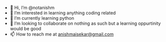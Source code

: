 - 👋 Hi, I’m @notanishm
- 👀 I’m interested in learning anything coding related
- 🌱 I’m currently learning python
- 💞️ I’m looking to collaborate on nothing as such but a learning oppurtinity would be good
- 📫 How to reach me at anishmaisekar@gmail.com

<!---
notanishm/notanishm is a ✨ special ✨ repository because its `README.md` (this file) appears on your GitHub profile.
You can click the Preview link to take a look at your changes.
--->

